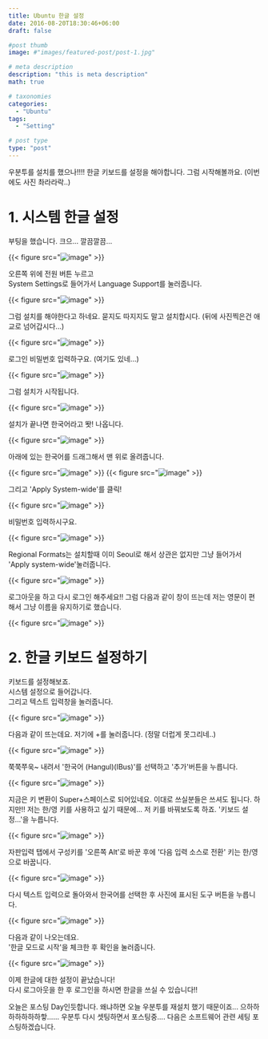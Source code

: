 ```yaml
---
title: Ubuntu 한글 설정
date: 2016-08-20T18:30:46+06:00
draft: false

#post thumb
image: #"images/featured-post/post-1.jpg"

# meta description
description: "this is meta description"
math: true

# taxonomies
categories:
  - "Ubuntu"
tags:
  - "Setting"

# post type
type: "post"
---
```


우분투를 설치를 했으나!!!!
한글 키보드를 설정을 해야합니다.
그럼 시작해볼까요.
(이번에도 사진 촤라라락..)

# 1. 시스템 한글 설정

부팅을 했습니다.
크으... 깔끔깔끔...

{{< figure src="![image](/images/post/setting/01.png)" >}}

오른쪽 위에 전원 버튼 누르고   
System Settings로 들어가서 Language Support를 눌러줍니다.

{{< figure src="![image](/images/post/setting/02.png)" >}}

그럼 설치를 해야한다고 하네요.
묻지도 따지지도 말고 설치합시다.
(뒤에 사진찍은건 애교로 넘어갑시다...)

{{< figure src="![image](/images/post/setting/03.png)" >}}

로그인 비밀번호 입력하구요.
(여기도 있네...)

{{< figure src="![image](/images/post/setting/04.png)" >}}

그럼 설치가 시작됩니다.

{{< figure src="![image](/images/post/setting/05.png)" >}}

설치가 끝나면 한국어라고 똿! 나옵니다.

{{< figure src="![image](/images/post/setting/06.png)" >}}

아래에 있는 한국어를 드래그해서 맨 위로 올려줍니다.

{{< figure src="![image](/images/post/setting/07.png)" >}}
{{< figure src="![image](/images/post/setting/08.png)" >}}

그리고 'Apply System-wide'를 클릭!

{{< figure src="![image](/images/post/setting/09.png)" >}}

비밀번호 입력하시구요.

{{< figure src="![image](/images/post/setting/10.png)" >}}

Regional Formats는 설치할때 이미 Seoul로 해서 상관은 없지만 그냥 들어가서 'Apply system-wide'눌러줍니다.

{{< figure src="![image](/images/post/setting/11.png)" >}}

로그아웃을 하고 다시 로그인 해주세요!!
그럼 다음과 같이 창이 뜨는데 저는 영문이 편해서 그냥 이름을 유지하기로 했습니다.

{{< figure src="![image](/images/post/setting/12.png)" >}}

# 2. 한글 키보드 설정하기

키보드를 설정해보죠.  
시스템 설정으로 들어갑니다.  
그리고 텍스트 입력창을 눌러줍니다.  

{{< figure src="![image](/images/post/setting/13.png)" >}}

다음과 같이 뜨는데요.
저기에 +를 눌러줍니다.
(정말 더럽게 못그리네..)

{{< figure src="![image](/images/post/setting/14.png)" >}}

쭉쭉쭈욱~ 내려서 '한국어 (Hangul)(IBus)'를 선택하고 '추가'버튼을 누릅니다.

{{< figure src="![image](/images/post/setting/15.png)" >}}

지금은 키 변환이 Super+스페이스로 되어있네요.
이대로 쓰실분들은 쓰셔도 됩니다.
하지만!! 저는 한/영 키를 사용하고 싶기 때문에...
저 키를 바꿔보도록 하죠.
'키보드 설정...'을 누릅니다.

{{< figure src="![image](/images/post/setting/16.png)" >}}

자판입력 탭에서 구성키를 '오른쪽 Alt'로 바꾼 후에 '다음 입력 소스로 전환' 키는 한/영으로 바꿉니다.

{{< figure src="![image](/images/post/setting/17.png)" >}}

다시 텍스트 입력으로 돌아와서 한국어를 선택한 후 사진에 표시된 도구 버튼을 누릅니다.

{{< figure src="![image](/images/post/setting/18.png)" >}}

다음과 같이 나오는데요.  
'한글 모드로 시작'을 체크한 후 확인을 눌러줍니다.

{{< figure src="![image](/images/post/setting/19.png)" >}}

이제 한글에 대한 설정이 끝났습니다!  
다시 로그아웃을 한 후 로그인을 하시면 한글을 쓰실 수 있습니다!!


오늘은 포스팅 Day인듯합니다.
왜냐하면 오늘 우분투를 재설치 했기 때문이죠...
으하하하하하하하핳......
우분투 다시 셋팅하면서 포스팅중....
다음은 소프트웨어 관련 세팅 포스팅하겠습니다.
